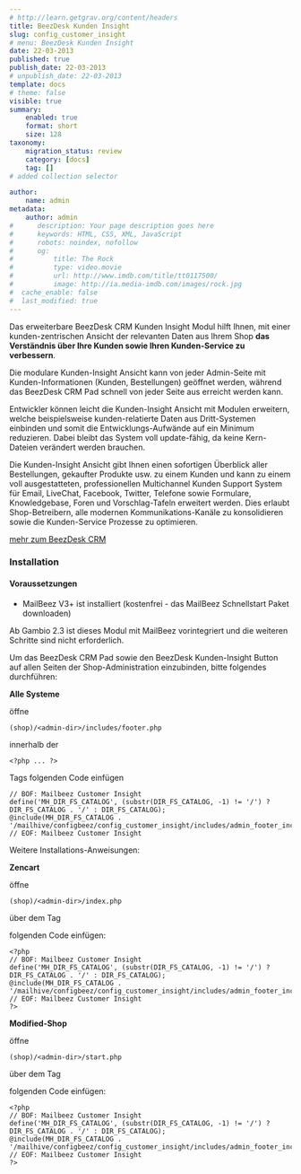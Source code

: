 ```yaml
---
# http://learn.getgrav.org/content/headers
title: BeezDesk Kunden Insight
slug: config_customer_insight
# menu: BeezDesk Kunden Insight
date: 22-03-2013
published: true
publish_date: 22-03-2013
# unpublish_date: 22-03-2013
template: docs
# theme: false
visible: true
summary:
    enabled: true
    format: short
    size: 128
taxonomy:
    migration_status: review
    category: [docs]
    tag: []
# added collection selector

author:
    name: admin
metadata:
    author: admin
#      description: Your page description goes here
#      keywords: HTML, CSS, XML, JavaScript
#      robots: noindex, nofollow
#      og:
#          title: The Rock
#          type: video.movie
#          url: http://www.imdb.com/title/tt0117500/
#          image: http://ia.media-imdb.com/images/rock.jpg
#  cache_enable: false
#  last_modified: true
---
```


Das erweiterbare BeezDesk CRM Kunden Insight Modul hilft Ihnen, mit einer kunden-zentrischen Ansicht der relevanten Daten aus Ihrem Shop **das Verständnis über Ihre Kunden sowie Ihren Kunden-Service zu verbessern**.



Die modulare Kunden-Insight Ansicht kann von jeder Admin-Seite mit Kunden-Informationen (Kunden, Bestellungen) geöffnet werden, während das BeezDesk CRM Pad schnell von jeder Seite aus erreicht werden kann.

Entwickler können leicht die Kunden-Insight Ansicht mit Modulen erweitern, welche beispielsweise kunden-relatierte Daten aus Dritt-Systemen einbinden und somit die Entwicklungs-Aufwände auf ein Minimum reduzieren. Dabei bleibt das System voll update-fähig, da keine Kern-Dateien verändert werden brauchen.

Die Kunden-Insight Ansicht gibt Ihnen einen sofortigen Überblick aller Bestellungen, gekaufter Produkte usw. zu einem Kunden und kann zu einem voll ausgestatteten, professionellen Multichannel Kunden Support System für Email, LiveChat, Facebook, Twitter, Telefone sowie Formulare, Knowledgebase, Foren und Vorschlag-Tafeln erweitert werden. Dies erlaubt Shop-Betreibern, alle modernen Kommunikations-Kanäle zu konsolidieren sowie die Kunden-Service Prozesse zu optimieren.

[mehr zum BeezDesk CRM](http://www.beezdesk.de)

### Installation

#### Voraussetzungen

- MailBeez V3+ ist installiert (kostenfrei - das MailBeez Schnellstart Paket downloaden)

Ab Gambio 2.3 ist dieses Modul mit MailBeez vorintegriert und die weiteren Schritte sind nicht erforderlich.

Um das BeezDesk CRM Pad sowie den BeezDesk Kunden-Insight Button auf allen Seiten der Shop-Administration einzubinden, bitte folgendes durchführen:

**Alle Systeme**

öffne

 
    (shop)/<admin-dir>/includes/footer.php


innerhalb der

 
    <?php ... ?> 


Tags folgenden Code einfügen

 
    // BOF: Mailbeez Customer Insight
    define('MH_DIR_FS_CATALOG', (substr(DIR_FS_CATALOG, -1) != '/') ? DIR_FS_CATALOG . '/' : DIR_FS_CATALOG);
    @include(MH_DIR_FS_CATALOG . '/mailhive/configbeez/config_customer_insight/includes/admin_footer_include.php');
    // EOF: Mailbeez Customer Insight


Weitere Installations-Anweisungen:

**Zencart**

öffne

 
    (shop)/<admin-dir>/index.php


über dem Tag

 
    


folgenden Code einfügen:

 
    <?php
    // BOF: Mailbeez Customer Insight
    define('MH_DIR_FS_CATALOG', (substr(DIR_FS_CATALOG, -1) != '/') ? DIR_FS_CATALOG . '/' : DIR_FS_CATALOG);
    @include(MH_DIR_FS_CATALOG . '/mailhive/configbeez/config_customer_insight/includes/admin_footer_include.php');
    // EOF: Mailbeez Customer Insight
    ?>


**Modified-Shop**

öffne

 
    (shop)/<admin-dir>/start.php


über dem Tag

 
    


folgenden Code einfügen:

 
    <?php
    // BOF: Mailbeez Customer Insight
    define('MH_DIR_FS_CATALOG', (substr(DIR_FS_CATALOG, -1) != '/') ? DIR_FS_CATALOG . '/' : DIR_FS_CATALOG);
    @include(MH_DIR_FS_CATALOG . '/mailhive/configbeez/config_customer_insight/includes/admin_footer_include.php');
    // EOF: Mailbeez Customer Insight
    ?>
